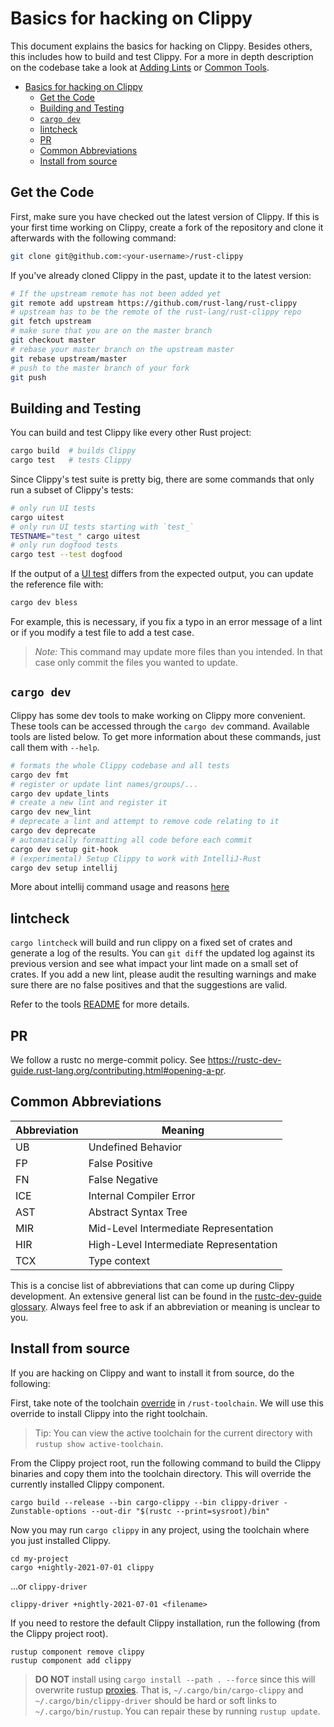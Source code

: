 # Basics for hacking on Clippy

This document explains the basics for hacking on Clippy. Besides others, this
includes how to build and test Clippy. For a more in depth description on the
codebase take a look at [Adding Lints] or [Common Tools].

[Adding Lints]: https://github.com/rust-lang/rust-clippy/blob/master/book/src/development/adding_lints.md
[Common Tools]: https://github.com/rust-lang/rust-clippy/blob/master/book/src/development/common_tools_writing_lints.md

- [Basics for hacking on Clippy](#basics-for-hacking-on-clippy)
  - [Get the Code](#get-the-code)
  - [Building and Testing](#building-and-testing)
  - [`cargo dev`](#cargo-dev)
  - [lintcheck](#lintcheck)
  - [PR](#pr)
  - [Common Abbreviations](#common-abbreviations)
  - [Install from source](#install-from-source)

## Get the Code

First, make sure you have checked out the latest version of Clippy. If this is
your first time working on Clippy, create a fork of the repository and clone it
afterwards with the following command:

```bash
git clone git@github.com:<your-username>/rust-clippy
```

If you've already cloned Clippy in the past, update it to the latest version:

```bash
# If the upstream remote has not been added yet
git remote add upstream https://github.com/rust-lang/rust-clippy
# upstream has to be the remote of the rust-lang/rust-clippy repo
git fetch upstream
# make sure that you are on the master branch
git checkout master
# rebase your master branch on the upstream master
git rebase upstream/master
# push to the master branch of your fork
git push
```

## Building and Testing

You can build and test Clippy like every other Rust project:

```bash
cargo build  # builds Clippy
cargo test   # tests Clippy
```

Since Clippy's test suite is pretty big, there are some commands that only run a
subset of Clippy's tests:

```bash
# only run UI tests
cargo uitest
# only run UI tests starting with `test_`
TESTNAME="test_" cargo uitest
# only run dogfood tests
cargo test --test dogfood
```

If the output of a [UI test] differs from the expected output, you can update
the reference file with:

```bash
cargo dev bless
```

For example, this is necessary, if you fix a typo in an error message of a lint
or if you modify a test file to add a test case.

> _Note:_ This command may update more files than you intended. In that case
> only commit the files you wanted to update.

[UI test]: https://rustc-dev-guide.rust-lang.org/tests/adding.html#guide-to-the-ui-tests

## `cargo dev`

Clippy has some dev tools to make working on Clippy more convenient. These tools
can be accessed through the `cargo dev` command. Available tools are listed
below. To get more information about these commands, just call them with
`--help`.

```bash
# formats the whole Clippy codebase and all tests
cargo dev fmt
# register or update lint names/groups/...
cargo dev update_lints
# create a new lint and register it
cargo dev new_lint
# deprecate a lint and attempt to remove code relating to it
cargo dev deprecate
# automatically formatting all code before each commit
cargo dev setup git-hook
# (experimental) Setup Clippy to work with IntelliJ-Rust
cargo dev setup intellij
```

More about intellij command usage and reasons
[here](../CONTRIBUTING.md#intellij-rust)

## lintcheck

`cargo lintcheck` will build and run clippy on a fixed set of crates and
generate a log of the results.  You can `git diff` the updated log against its
previous version and see what impact your lint made on a small set of crates.
If you add a new lint, please audit the resulting warnings and make sure there
are no false positives and that the suggestions are valid.

Refer to the tools [README] for more details.

[README]: https://github.com/rust-lang/rust-clippy/blob/master/lintcheck/README.md

## PR

We follow a rustc no merge-commit policy. See
<https://rustc-dev-guide.rust-lang.org/contributing.html#opening-a-pr>.

## Common Abbreviations

| Abbreviation | Meaning                                |
| ------------ | -------------------------------------- |
| UB           | Undefined Behavior                     |
| FP           | False Positive                         |
| FN           | False Negative                         |
| ICE          | Internal Compiler Error                |
| AST          | Abstract Syntax Tree                   |
| MIR          | Mid-Level Intermediate Representation  |
| HIR          | High-Level Intermediate Representation |
| TCX          | Type context                           |

This is a concise list of abbreviations that can come up during Clippy
development. An extensive general list can be found in the [rustc-dev-guide
glossary][glossary]. Always feel free to ask if an abbreviation or meaning is
unclear to you.

## Install from source

If you are hacking on Clippy and want to install it from source, do the
following:

First, take note of the toolchain
[override](https://rust-lang.github.io/rustup/overrides.html) in
`/rust-toolchain`. We will use this override to install Clippy into the right
toolchain.

> Tip: You can view the active toolchain for the current directory with `rustup
> show active-toolchain`.

From the Clippy project root, run the following command to build the Clippy
binaries and copy them into the toolchain directory. This will override the
currently installed Clippy component.

```terminal
cargo build --release --bin cargo-clippy --bin clippy-driver -Zunstable-options --out-dir "$(rustc --print=sysroot)/bin"
```

Now you may run `cargo clippy` in any project, using the toolchain where you
just installed Clippy.

```terminal
cd my-project
cargo +nightly-2021-07-01 clippy
```

...or `clippy-driver`

```terminal
clippy-driver +nightly-2021-07-01 <filename>
```

If you need to restore the default Clippy installation, run the following (from
the Clippy project root).

```terminal
rustup component remove clippy
rustup component add clippy
```

> **DO NOT** install using `cargo install --path . --force` since this will
> overwrite rustup
> [proxies](https://rust-lang.github.io/rustup/concepts/proxies.html). That is,
> `~/.cargo/bin/cargo-clippy` and `~/.cargo/bin/clippy-driver` should be hard or
> soft links to `~/.cargo/bin/rustup`. You can repair these by running `rustup
> update`.

[glossary]: https://rustc-dev-guide.rust-lang.org/appendix/glossary.html
